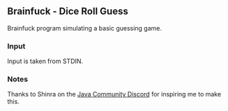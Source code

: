 ## Brainfuck - Dice Roll Guess

Brainfuck program simulating a basic guessing game.

### Input

Input is taken from STDIN.

### Notes

Thanks to Shinra on the [Java Community Discord](https://javadiscord.net/) for inspiring me to make this.
